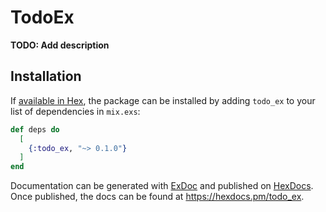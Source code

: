 # TodoEx

**TODO: Add description**

## Installation

If [available in Hex](https://hex.pm/docs/publish), the package can be installed
by adding `todo_ex` to your list of dependencies in `mix.exs`:

```elixir
def deps do
  [
    {:todo_ex, "~> 0.1.0"}
  ]
end
```

Documentation can be generated with [ExDoc](https://github.com/elixir-lang/ex_doc)
and published on [HexDocs](https://hexdocs.pm). Once published, the docs can
be found at <https://hexdocs.pm/todo_ex>.

